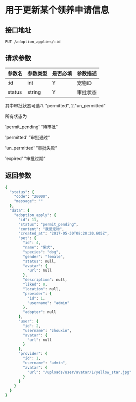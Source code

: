 # 用于更新某个领养申请信息

## 接口地址
```
PUT /adoption_applies/:id
```

## 请求参数
|参数名|参数类型|是否必填|参数描述|
|-----|------|-------|-------|
|:id|int|Y|宠物ID|
|status|string|Y|审批状态|

其中审批状态可选:1. "permitted", 2."un_permitted"

所有状态为

'permit_pending' “待审批”

'permitted' ”审批通过“

'un_permitted' ”审批失败“

'expired' ”审批过期“

## 返回参数
```Ruby
{
  "status": {
    "code": "20000",
    "message": ""
  },
  "data": {
    "adoption_apply": {
      "id": 11,
      "status": "permit_pending",
      "content": "我爱宠物",
      "created_at": "2017-05-30T08:20:20.605Z",
      "pet": {
        "id": 4,
        "name": "柴犬",
        "species": "dog",
        "gender": "female",
        "status": null,
        "avatar": {
          "url": null
        },
        "description": null,
        "liked": 0,
        "location": null,
        "provider": {
          "id": 1,
          "username": "admin"
        },
        "adopter": null
      },
      "user": {
        "id": 2,
        "username": "zhouxin",
        "avatar": {
          "url": null
        }
      },
      "provider": {
        "id": 1,
        "username": "admin",
        "avatar": {
          "url": "/uploads/user/avatar/1/yellow_star.jpg"
        }
      }
    }
  }
}
```
